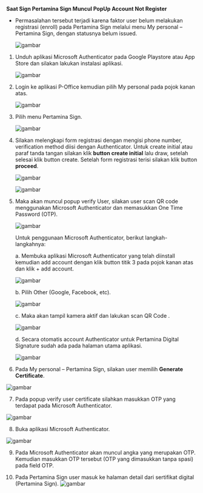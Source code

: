 **Saat Sign Pertamina Sign Muncul PopUp Account Not Register**

- Permasalahan tersebut terjadi karena faktor user belum melakukan registrasi (enroll) pada Pertamina Sign melalui menu My personal – Pertamina Sign, dengan statusnya belum issued.

  ![gambar](FAQ/01ANR.png)

1. Unduh aplikasi Microsoft Authenticator pada Google Playstore atau App Store dan silakan lakukan instalasi aplikasi.

   ![gambar](FAQ/02ANR.png)

2. Login ke aplikasi P-Office kemudian pilih My personal pada pojok kanan atas.

   ![gambar](FAQ/03ANR.png)

3. Pilih menu Pertamina Sign.

   ![gambar](FAQ/04ANR.png)

4. Silakan melengkapi form registrasi dengan mengisi phone number, verification method diisi dengan Authenticator. Untuk create initial atau paraf tanda tangan silakan klik **button create initial** lalu draw, setelah selesai klik button create. Setelah form registrasi terisi silakan klik button **proceed**.

   ![gambar](FAQ/05ANR.png)

   ![gambar](FAQ/06ANR.png)

5. Maka akan muncul popup verify User, silakan user scan QR code menggunakan Microsoft Authenticator dan memasukkan One Time Password (OTP).

   ![gambar](FAQ/07ANR.png)

   Untuk penggunaan Microsoft Authenticator, berikut langkah-langkahnya:

   a. Membuka aplikasi Microsoft Authenticator yang telah diinstall kemudian add account dengan klik button titik 3 pada pojok kanan atas dan klik + add account.

   ![gambar](FAQ/08ANR.png)

   b. Pilih Other (Google, Facebook, etc).

   ![gambar](FAQ/09ANR.png)

   c. Maka akan tampil kamera aktif dan lakukan scan QR Code .

   ![gambar](FAQ/10ANR.png)

   d. Secara otomatis account Authenticator untuk Pertamina Digital Signature sudah ada pada halaman utama aplikasi.

   ![gambar](FAQ/11ANR.png)

6. Pada My personal – Pertamina Sign, silakan user memilih **Generate Certificate**.

![gambar](FAQ/12ANR.png)

7. Pada popup verify user certificate silahkan masukkan OTP yang terdapat pada Microsoft Authenticator.

![gambar](FAQ/13ANR.png)

8. Buka aplikasi Microsoft Authenticator.

![gambar](FAQ/14ANR.png)

9. Pada Microsoft Authenticator akan muncul angka yang merupakan OTP. Kemudian masukkan OTP tersebut (OTP yang dimasukkan tanpa spasi) pada field OTP.

10. Pada Pertamina Sign user masuk ke halaman detail dari sertifikat digital (Pertamina Sign).
    ![gambar](FAQ/15ANR.png)
